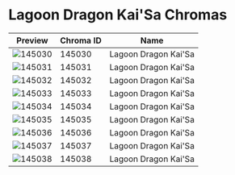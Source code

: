 # Lagoon Dragon Kai'Sa Chromas

| Preview | Chroma ID | Name |
|---------|-----------|------|
| ![145030](https://raw.communitydragon.org/latest/plugins/rcp-be-lol-game-data/global/default/v1/champion-chroma-images/145/145030.png) | 145030 | Lagoon Dragon Kai'Sa |
| ![145031](https://raw.communitydragon.org/latest/plugins/rcp-be-lol-game-data/global/default/v1/champion-chroma-images/145/145031.png) | 145031 | Lagoon Dragon Kai'Sa |
| ![145032](https://raw.communitydragon.org/latest/plugins/rcp-be-lol-game-data/global/default/v1/champion-chroma-images/145/145032.png) | 145032 | Lagoon Dragon Kai'Sa |
| ![145033](https://raw.communitydragon.org/latest/plugins/rcp-be-lol-game-data/global/default/v1/champion-chroma-images/145/145033.png) | 145033 | Lagoon Dragon Kai'Sa |
| ![145034](https://raw.communitydragon.org/latest/plugins/rcp-be-lol-game-data/global/default/v1/champion-chroma-images/145/145034.png) | 145034 | Lagoon Dragon Kai'Sa |
| ![145035](https://raw.communitydragon.org/latest/plugins/rcp-be-lol-game-data/global/default/v1/champion-chroma-images/145/145035.png) | 145035 | Lagoon Dragon Kai'Sa |
| ![145036](https://raw.communitydragon.org/latest/plugins/rcp-be-lol-game-data/global/default/v1/champion-chroma-images/145/145036.png) | 145036 | Lagoon Dragon Kai'Sa |
| ![145037](https://raw.communitydragon.org/latest/plugins/rcp-be-lol-game-data/global/default/v1/champion-chroma-images/145/145037.png) | 145037 | Lagoon Dragon Kai'Sa |
| ![145038](https://raw.communitydragon.org/latest/plugins/rcp-be-lol-game-data/global/default/v1/champion-chroma-images/145/145038.png) | 145038 | Lagoon Dragon Kai'Sa |